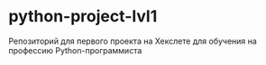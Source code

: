 # python-project-lvl1
Репозиторий для первого проекта на Хекслете для обучения на профессию Python-программиста
